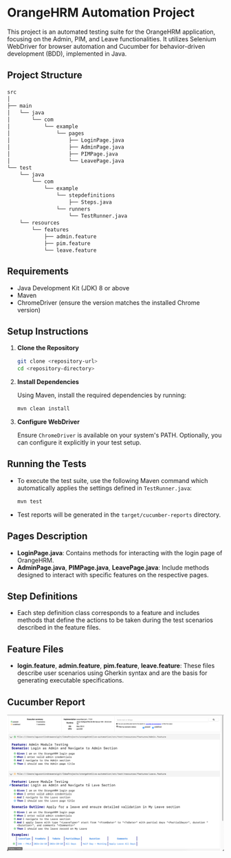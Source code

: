 # OrangeHRM Automation Project

This project is an automated testing suite for the OrangeHRM application, focusing on the Admin, PIM, and Leave functionalities. It utilizes Selenium WebDriver for browser automation and Cucumber for behavior-driven development (BDD), implemented in Java.

## Project Structure

```
src
│
├── main
│   └── java
│       └── com
│           └── example
│               └── pages
│                   ├── LoginPage.java
│                   ├── AdminPage.java
│                   ├── PIMPage.java
│                   └── LeavePage.java
└── test
    └── java
        └── com
            └── example
                └── stepdefinitions
                    ├── Steps.java
                └── runners
                    └── TestRunner.java
    └── resources
        └── features
            ├── admin.feature
            ├── pim.feature
            └── leave.feature
```

## Requirements

- Java Development Kit (JDK) 8 or above
- Maven
- ChromeDriver (ensure the version matches the installed Chrome version)

## Setup Instructions

1. **Clone the Repository**

   ```bash
   git clone <repository-url>
   cd <repository-directory>
   ```

2. **Install Dependencies**

   Using Maven, install the required dependencies by running:

   ```bash
   mvn clean install
   ```

3. **Configure WebDriver**

   Ensure `ChromeDriver` is available on your system's PATH. Optionally, you can configure it explicitly in your test setup.

## Running the Tests

- To execute the test suite, use the following Maven command which automatically applies the settings defined in `TestRunner.java`:

  ```bash
  mvn test
  ```

- Test reports will be generated in the `target/cucumber-reports` directory.

## Pages Description

- **LoginPage.java**: Contains methods for interacting with the login page of OrangeHRM.
- **AdminPage.java**, **PIMPage.java**, **LeavePage.java**: Include methods designed to interact with specific features on the respective pages.

## Step Definitions

- Each step definition class corresponds to a feature and includes methods that define the actions to be taken during the test scenarios described in the feature files.

## Feature Files

- **login.feature**, **admin.feature**, **pim.feature**, **leave.feature**: These files describe user scenarios using Gherkin syntax and are the basis for generating executable specifications.

## Cucumber Report

![img.png](img.png)
